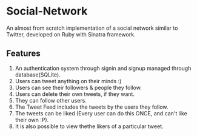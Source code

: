 # Social-Network

An almost from scratch implementation of a social network similar to Twitter, developed on Ruby with Sinatra framework.

## Features

1) An authentication system through signin and signup managed through database(SQLite). <br>
2) Users can tweet anything on their minds :) <br>
3) Users can see their followers & people they follow. <br>
4) Users can delete their own tweets, if they want. <br>
5) They can follow other users. <br>
6) The Tweet Feed includes the tweets by the users they follow. <br>
7) The tweets can be liked (Every user can do this ONCE, and can't like their own :P). <br>
8) It is also possible to view thethe likers of a particular tweet. <br>
